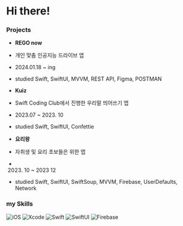 # Hi there!










### Projects
- **REGO now**
- 개인 맞춤 인공지능 드라이브 앱
- 2024.01.18 ~ ing 
- studied Swift, SwiftUI, MVVM, REST API, Figma, POSTMAN

- **Kuiz**
- Swift Coding Club에서 진행한 우리말 띄어쓰기 앱
- 2023.07 ~ 2023. 10
- studied Swift, SwiftUI, Confettie

- **요리왕**
- 자취생 및 요리 초보들은 위한 앱
- 2023. 10 ~ 2023 12
- studied Swift, SwiftUI, SwiftSoup, MVVM, Firebase, UserDefaults, Network
### my Skills
![iOS](https://img.shields.io/badge/iOS-000000?style=for-the-badge&logo=ios&logoColor=white)
![Xcode](https://img.shields.io/badge/Xcode-147EFB?style=flat-square&logo=Xcode&logoColor=white)
![Swift](https://img.shields.io/badge/Swift-F05138?style=flat-square&logo=Swift&logoColor=white)
![SwiftUI](https://camo.githubusercontent.com/3cd941175d15ab00992c96d3e3161a80739b5944666534edfb9dad92a0670850/68747470733a2f2f696d672e736869656c64732e696f2f62616467652f537769667455492d3243363842353f267374796c653d666c61742d737175617265266c6f676f3d5377696674266c6f676f436f6c6f723d7768697465) ![Firebase](https://img.shields.io/badge/Firebase-FFCA28?style=flat-square&logo=firebase&logoColor=black)
